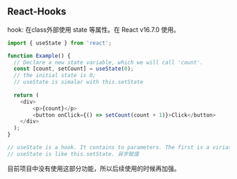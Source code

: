 ## React-Hooks

hook: 在class外部使用 state 等属性。在 React v16.7.0 使用。

~~~js
import { useState } from 'react';

function Example() {
  // Declare a new state variable, which we will call 'count'.
  const [count, setCount] = useState(0);
  // the initial state is 0;
  // useState is simalar with this.setState
  
  return (
    <div>
    	<p>{count}</p>
    	<button onClick={() => setCount(count + 1)}>Click</button>
    </div>
  );
}

// useState is a hook. It contains to parameters. The first is a viriate and the second is a control function.
// useState is like this.setState. 异步赋值
~~~

目前项目中没有使用这部分功能，所以后续使用的时候再加强。

